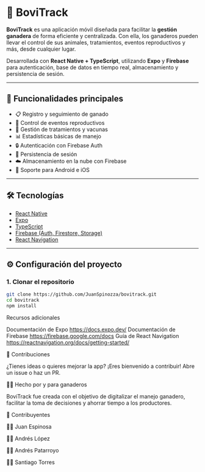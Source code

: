 # 🐄 BoviTrack

**BoviTrack** es una aplicación móvil diseñada para facilitar la **gestión ganadera** de forma eficiente y centralizada. Con ella, los ganaderos pueden llevar el control de sus animales, tratamientos, eventos reproductivos y más, desde cualquier lugar.

Desarrollada con **React Native + TypeScript**, utilizando **Expo** y **Firebase** para autenticación, base de datos en tiempo real, almacenamiento y persistencia de sesión.

---

## 🚀 Funcionalidades principales

- 📋 Registro y seguimiento de ganado
- 🧬 Control de eventos reproductivos
- 💉 Gestión de tratamientos y vacunas
- 📊 Estadísticas básicas de manejo
- 🔒 Autenticación con Firebase Auth
- 💾 Persistencia de sesión
- ☁️ Almacenamiento en la nube con Firebase
- 📱 Soporte para Android e iOS

---

## 🛠️ Tecnologías

- [React Native](https://reactnative.dev/)
- [Expo](https://expo.dev/)
- [TypeScript](https://www.typescriptlang.org/)
- [Firebase (Auth, Firestore, Storage)](https://firebase.google.com/)
- [React Navigation](https://reactnavigation.org/)

---

## ⚙️ Configuración del proyecto

### 1. Clonar el repositorio

```bash
git clone https://github.com/JuanSpinozza/bovitrack.git
cd bovitrack
npm install
```

Recursos adicionales

Documentación de Expo https://docs.expo.dev/
Documentación de Firebase https://firebase.google.com/docs
Guía de React Navigation https://reactnavigation.org/docs/getting-started/

🤝 Contribuciones

¿Tienes ideas o quieres mejorar la app? ¡Eres bienvenido a contribuir! Abre un issue o haz un PR.

👨‍🌾 Hecho por y para ganaderos

BoviTrack fue creada con el objetivo de digitalizar el manejo ganadero, facilitar la toma de decisiones y ahorrar tiempo a los productores.

👥 Contribuyentes

👨‍💻 Juan Espinosa

👨‍💻 Andrés López

👨‍💻 Andrés Patarroyo

👨‍💻 Santiago Torres
